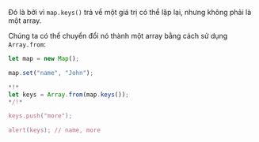
Đó là bởi vì `map.keys()` trả về một giá trị có thể lặp lại, nhưng không phải là một array.

Chúng ta có thể chuyển đổi nó thành một array bằng cách sử dụng `Array.from`:


```js run
let map = new Map();

map.set("name", "John");

*!*
let keys = Array.from(map.keys());
*/!*

keys.push("more");

alert(keys); // name, more
```
